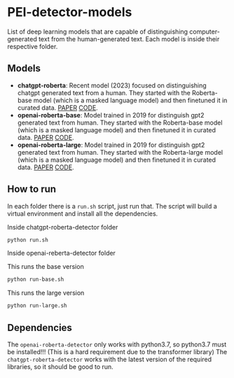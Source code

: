 # PEI-detector-models

List of deep learning models that are capable of distinguishing computer-generated text from the human-generated text. Each model is inside their respective folder.

## Models
- **chatgpt-roberta**: Recent model (2023) focused on distinguishing chatgpt generated text from a human. They started with the Roberta-base model (which is a masked language model) and then finetuned it in curated data. [PAPER](https://arxiv.org/pdf/2301.07597.pdf) [CODE](https://huggingface.co/Hello-SimpleAI/chatgpt-detector-roberta).
- **openai-roberta-base**: Model trained in 2019 for distinguish gpt2 generated text from human. They started with the Roberta-base model (which is a masked language model) and then finetuned it in curated data. [PAPER](https://d4mucfpksywv.cloudfront.net/papers/GPT_2_Report.pdf#page=12) [CODE](https://huggingface.co/roberta-base-openai-detector).
- **openai-roberta-large**: Model trained in 2019 for distinguish gpt2 generated text from human. They started with the Roberta-large model (which is a masked language model) and then finetuned it in curated data. [PAPER](https://d4mucfpksywv.cloudfront.net/papers/GPT_2_Report.pdf#page=12) [CODE](https://huggingface.co/roberta-large-openai-detector).

## How to run

In each folder there is a `run.sh` script, just run that. The script will build a virtual environment and install all the dependencies.

Inside chatgpt-roberta-detector folder
```bash
python run.sh
```

Inside openai-reberta-detector folder

This runs the base version
```bash
python run-base.sh
```

This runs the large version
```bash
python run-large.sh
```

## Dependencies

The `openai-roberta-detector` only works with python3.7, so python3.7 must be installed!!! (This is a hard requirement due to the transformer library)
The `chatgpt-roberta-detector` works with the latest version of the required libraries, so it should be good to run.
